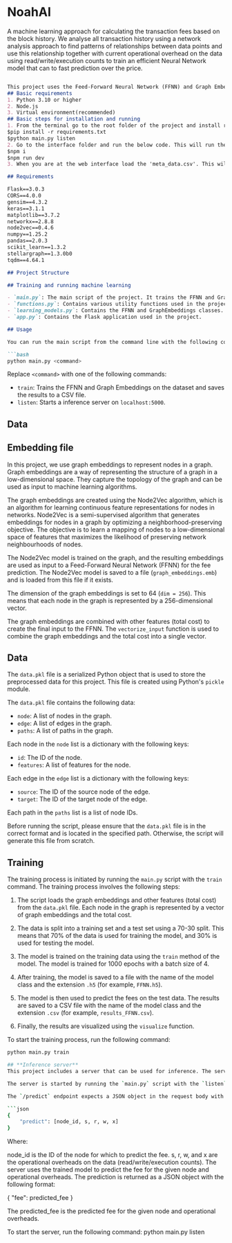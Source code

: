 # NoahAI

A machine learning approach for calculating the transaction fees based on the block history. We analyse all transaction history using a network analysis approach to find patterns of relationships between data points and use this relationship together with current operational overhead on the data using read/write/execution counts to train an efficient Neural Network model that can to fast prediction over the price.

```markdown

This project uses the Feed-Forward Neural Network (FFNN) and Graph Embeddings. The project consists of several Python scripts and modules.
## Basic requirements
1. Python 3.10 or higher
2. Node.js
3. Virtual environment(recommended)
## Basic steps for installation and running
1. From the terminal go to the root folder of the project and install requirements then run the model. This code will run the  AI-powered server on port 5000.
$pip install -r requirements.txt
$python main.py listen
2. Go to the interface folder and run the below code. This will run the interface you can test the model.
$npm i
$npm run dev
3. When you are at the web interface load the 'meta_data.csv'. This will list all data points and their operations. Then select any one of the data points and hit the calculate button. The calculate button sends a request to AI to calculate the estimated transaction fee.

## Requirements

Flask==3.0.3
CORS==4.0.0
gensim==4.3.2
keras==3.1.1
matplotlib==3.7.2
networkx==2.8.8
node2vec==0.4.6
numpy==1.25.2
pandas==2.0.3
scikit_learn==1.3.2
stellargraph==1.3.0b0
tqdm==4.64.1

## Project Structure

## Training and running machine learning

- `main.py`: The main script of the project. It trains the FFNN and Graph Embeddings on a dataset, predicts fees on a test dataset, and saves the results to a CSV file. It also starts a Flask server if the `listen` command is passed.
- `functions.py`: Contains various utility functions used in the project.
- `learning_models.py`: Contains the FFNN and GraphEmbeddings classes.
- `app.py`: Contains the Flask application used in the project.

## Usage

You can run the main script from the command line with the following command:

```bash
python main.py <command>
```

Replace `<command>` with one of the following commands:

- `train`: Trains the FFNN and Graph Embeddings on the dataset and saves the results to a CSV file.
- `listen`: Starts a inference server on `localhost:5000`.

## Data

## Embedding file

In this project, we use graph embeddings to represent nodes in a graph. Graph embeddings are a way of representing the structure of a graph in a low-dimensional space. They capture the topology of the graph and can be used as input to machine learning algorithms.

The graph embeddings are created using the Node2Vec algorithm, which is an algorithm for learning continuous feature representations for nodes in networks. Node2Vec is a semi-supervised algorithm that generates embeddings for nodes in a graph by optimizing a neighborhood-preserving objective. The objective is to learn a mapping of nodes to a low-dimensional space of features that maximizes the likelihood of preserving network neighbourhoods of nodes.

The Node2Vec model is trained on the graph, and the resulting embeddings are used as input to a Feed-Forward Neural Network (FFNN) for the fee prediction. The Node2Vec model is saved to a file (`graph_embeddings.emb`) and is loaded from this file if it exists.

The dimension of the graph embeddings is set to 64 (`dim = 256`). This means that each node in the graph is represented by a 256-dimensional vector.

The graph embeddings are combined with other features (total cost) to create the final input to the FFNN. The `vectorize_input` function is used to combine the graph embeddings and the total cost into a single vector.

## Data
The `data.pkl` file is a serialized Python object that is used to store the preprocessed data for this project. This file is created using Python's `pickle` module.

The `data.pkl` file contains the following data:

- `node`: A list of nodes in the graph.
- `edge`: A list of edges in the graph.
- `paths`: A list of paths in the graph.

Each node in the `node` list is a dictionary with the following keys:

- `id`: The ID of the node.
- `features`: A list of features for the node.

Each edge in the `edge` list is a dictionary with the following keys:

- `source`: The ID of the source node of the edge.
- `target`: The ID of the target node of the edge.

Each path in the `paths` list is a list of node IDs.

Before running the script, please ensure that the `data.pkl` file is in the correct format and is located in the specified path. Otherwise, the script will generate this file from scratch.

## Training
The training process is initiated by running the `main.py` script with the `train` command. The training process involves the following steps:

1. The script loads the graph embeddings and other features (total cost) from the `data.pkl` file. Each node in the graph is represented by a vector of graph embeddings and the total cost.

2. The data is split into a training set and a test set using a 70-30 split. This means that 70% of the data is used for training the model, and 30% is used for testing the model.

3. The model is trained on the training data using the `train` method of the model. The model is trained for 1000 epochs with a batch size of 4.

4. After training, the model is saved to a file with the name of the model class and the extension `.h5` (for example, `FFNN.h5`).

5. The model is then used to predict the fees on the test data. The results are saved to a CSV file with the name of the model class and the extension `.csv` (for example, `results_FFNN.csv`).

6. Finally, the results are visualized using the `visualize` function.

To start the training process, run the following command:

```bash
python main.py train

## **Inference server**
This project includes a server that can be used for inference. The server is implemented in Flask and exposes a `/predict` endpoint that accepts POST requests with the data to predict.

The server is started by running the `main.py` script with the `listen` command. When the server is started, it loads the trained model from the `.h5` file.

The `/predict` endpoint expects a JSON object in the request body with the following format:

```json
{
    "predict": [node_id, s, r, w, x]
}

```
Where:

node_id is the ID of the node for which to predict the fee.
s, r, w, and x are the operational overheads on the data (read/write/execution counts).
The server uses the trained model to predict the fee for the given node and operational overheads. The prediction is returned as a JSON object with the following format:

{
    "fee": predicted_fee
}

The predicted_fee is the predicted fee for the given node and operational overheads.

To start the server, run the following command:
python main.py listen
